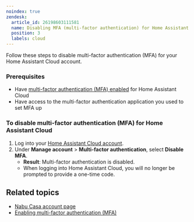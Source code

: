 ```yaml
---
noindex: true
zendesk:
  article_id: 26198603111581
  name: Disabling MFA (multi-factor authentication) for Home Assistant Cloud
  position: 3
  labels: cloud
---
```


Follow these steps to disable multi-factor authentication (MFA) for your Home Assistant Cloud account.

### Prerequisites

- Have [multi-factor authentication (MFA) enabled](/hc/en-us/articles/25807025727005) for Home Assistant Cloud
- Have access to the multi-factor authentication application you used to set MFA up

### To disable multi-factor authentication (MFA) for Home Assistant Cloud

1. Log into your [Home Assistant Cloud account](https://account.nabucasa.com/).
2. Under **Manage account** > **Multi-factor authentication**, select **Disable MFA**.
   - **Result**: Multi-factor authentication is disabled.
   - When logging into Home Assistant Cloud, you will no longer be prompted to provide a one-time code.

## Related topics

- [Nabu Casa account page](https://account.nabucasa.com/)
- [Enabling multi-factor authentication (MFA)](/hc/en-us/articles/25807025727005)
